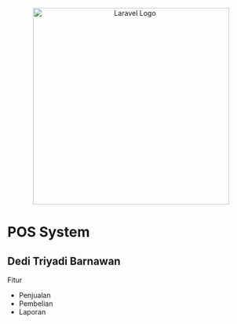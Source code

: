 <p align="center"><a href="https://laravel.com" target="_blank"><img src="https://raw.githubusercontent.com/laravel/art/master/logo-lockup/5%20SVG/2%20CMYK/1%20Full%20Color/laravel-logolockup-cmyk-red.svg" width="400" alt="Laravel Logo"></a></p>

<p align="center">
<h1>POS System</h1>
</p> 

## Dedi Triyadi Barnawan

Fitur 
- Penjualan
- Pembelian
- Laporan

